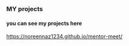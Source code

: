 ### MY projects ###
#### you can see my projects here #### 
https://noreennaz1234.github.io/mentor-meet/
